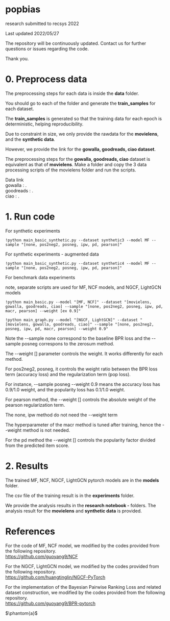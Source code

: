 # popbias

research submitted to recsys 2022

Last updated 2022/05/27


The repository will be continuously updated. Contact us for further questions or issues regarding the code.   

Thank you.



# 0. Preprocess data

The preprocessing steps for each data is inside the **data** folder.

You should go to each of the folder and generate the **train_samples** for each dataset.

The **train_samples** is generated so that the training data for each epoch is deterministic, helping reproducibility.

Due to constraint in size, we only provide the rawdata for the **movielens**, and the **synthetic data**.

However, we provide the link for the **gowalla, goodreads, ciao dataset**.

The preprocessing steps for the **gowalla, goodreads, ciao** dataset is equivalent as that of **movielens**. Make a folder and copy the 3 data processing scripts of the movielens folder and run the scripts.

Data link    
gowalla : .    
goodreads : .    
ciao : .     





# 1. Run code


For synthetic experiments

```
!python main_basic_synthetic.py --dataset synthetic3 --model MF --sample "[none, pos2neg2, posneg, ipw, pd, pearson]"
```

For synthetic experiments - augmented data

```
!python main_basic_synthetic.py --dataset synthetic4 --model MF --sample "[none, pos2neg2, posneg, ipw, pd, pearson]"
```

For benchmark data experiments

note, separate scripts are used for MF, NCF models, and NGCF, LightGCN models

```
!python main_basic.py --model "[MF, NCF]" --dataset "[movielens, gowalla, goodreads, ciao] --sample "[none, pos2neg2, posneg, ipw, pd, macr, pearson] --weight [ex 0.9]"

!python main_graph.py --model "[NGCF, LightGCN]" --dataset "[movielens, gowalla, goodreads, ciao]" --sample "[none, pos2neg2, posneg, ipw, pd, macr, pearson] --weight 0.9"
```   

Note the --sample none correspond to the baseline BPR loss and the --sample posneg correspons to the zerosum method.

The --weight [] parameter controls the weight. It works differently for each method.

For pos2neg2, posneg, it controls the weight ratio between the BPR loss term (accuracy loss) and the regularization term (pop loss).

For instance, --sample posneg --weight 0.9 means the accuracy loss has 0.9/1.0 weight, and the popularity loss has 0.1/1.0 weight.

For pearson method, the --weight [] controls the absolute weight of the pearson regularization term.

The none, ipw method do not need the --weight term

The hyperparameter of the macr method is tuned after training, hence the --weight method is not needed.

For the pd method the --weight [] controls the popularity factor divided from the predicted item score.




# 2. Results

The trained MF, NCF, NGCF, LightGCN pytorch models are in the **models** folder.

The csv file of the training result is in the **experiments** folder.   

We provide the analysis results in the **research notebook -** folders. The analysis result for the **movielens** and **synthetic data** is provided.


# References

For the code of MF, NCF model, we modified by the codes provided from the following repository.    
https://github.com/guoyang9/NCF

For the NGCF, LightGCN model, we modified by the codes provided from the following repository.    
https://github.com/huangtinglin/NGCF-PyTorch

For the implementation of the Bayesian Pairwise Ranking Loss and related dataset construction, we modified by the codes provided from the following repository.    
https://github.com/guoyang9/BPR-pytorch


$\phantom{a}$


